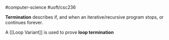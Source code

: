 #computer-science 
#uoft/csc236 

**Termination** describes if, and when an iterative/recursive program stops, or continues forever.

A [[Loop Variant]] is used to prove **loop termination**